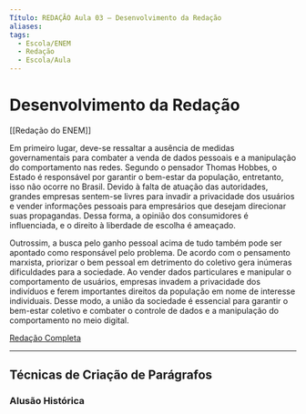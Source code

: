 ```yaml
---
Título: REDAÇÃO Aula 03 — Desenvolvimento da Redação
aliases:
tags:
  - Escola/ENEM
  - Redação
  - Escola/Aula
---
```


# Desenvolvimento da Redação
[[Redação do ENEM]]

Em primeiro lugar, deve-se ressaltar a ausência de medidas governamentais para combater a venda de dados pessoais e a manipulação do comportamento nas redes. Segundo o pensador Thomas Hobbes, o Estado é responsável por garantir o bem-estar da população, entretanto, isso não ocorre no Brasil. Devido à falta de atuação das autoridades, grandes empresas sentem-se livres para invadir a privacidade dos usuários e vender informações pessoais para empresários que desejam direcionar suas propagandas. Dessa forma, a opinião dos consumidores é influenciada, e o direito à liberdade de escolha é ameaçado.

Outrossim, a busca pelo ganho pessoal acima de tudo também pode ser apontado como responsável pelo problema. De acordo com o pensamento marxista, priorizar o bem pessoal em detrimento do coletivo gera inúmeras dificuldades para a sociedade. Ao vender dados particulares e manipular o comportamento de usuários, empresas invadem a privacidade dos indivíduos e ferem importantes direitos da população em nome de interesse individuais. Desse modo, a união da sociedade é essencial para garantir o bem-estar coletivo e combater o controle de dados e a manipulação do comportamento no meio digital.

[Redação Completa](marginnote3app://note/BD23A96A-05D5-4AA4-8726-2A92226C64B8)


---
## Técnicas de Criação de Parágrafos

### Alusão Histórica
